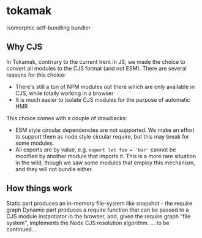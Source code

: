 # tokamak
Isomorphic self-bundling bundler

## Why CJS
In Tokamak, contrrary to the current trent in JS, we made the choice to convert all modules to the CJS format (and not ESM).
There are several reasons for this choice:
- There's still a ton of NPM modules out there which are only available in CJS, while totally working in a browser
- It is much easier to isolate CJS modules for the purpose of automatic HMR

This choice comes with a couple of drawbacks:
- ESM style circular dependencies are not supported. We make an effort to support them as node style circular require, but this may break for some modules.
- All exports are by value, e.g. `export let foo = 'bar'` cannot be modified by another module that imports it. This is a more rare situation in the wild, though we saw some modules that employ this mechanism, and they will not bundle either.

## How things work
Static part produces an in-memory file-system like snapshot - the require graph
Dynamic part produces a require function that can be passed to a CJS module instantiator in the browser, and, given the require graph "file system", implements the Node CJS resolution algorithm.
... to be continued...
